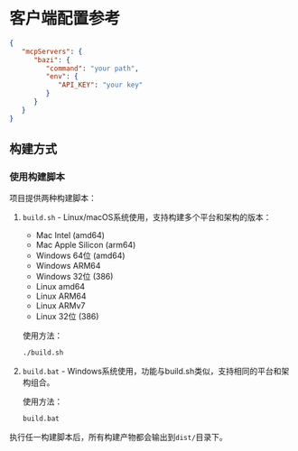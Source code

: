 # 客户端配置参考

```json
{
   "mcpServers": {
      "bazi": {
         "command": "your path",
         "env": {
            "API_KEY": "your key"
         }
      }
   }
}
```

## 构建方式

### 使用构建脚本

项目提供两种构建脚本：

1. `build.sh` - Linux/macOS系统使用，支持构建多个平台和架构的版本：
   - Mac Intel (amd64)
   - Mac Apple Silicon (arm64)
   - Windows 64位 (amd64)
   - Windows ARM64
   - Windows 32位 (386)
   - Linux amd64
   - Linux ARM64
   - Linux ARMv7
   - Linux 32位 (386)

   使用方法：
   ```bash
   ./build.sh
   ```

2. `build.bat` - Windows系统使用，功能与build.sh类似，支持相同的平台和架构组合。

   使用方法：
   ```bat
   build.bat
   ```

执行任一构建脚本后，所有构建产物都会输出到`dist/`目录下。
